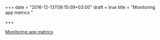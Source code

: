 +++
date = "2016-12-13T09:15:09+03:00"
draft = true
title = "Monitoring app metrics "

+++

<p><a href="https://www.opsdash.com/blog/monitoring-app-metrics-golang-statsd.html">Monitoring app metrics </a></p>

